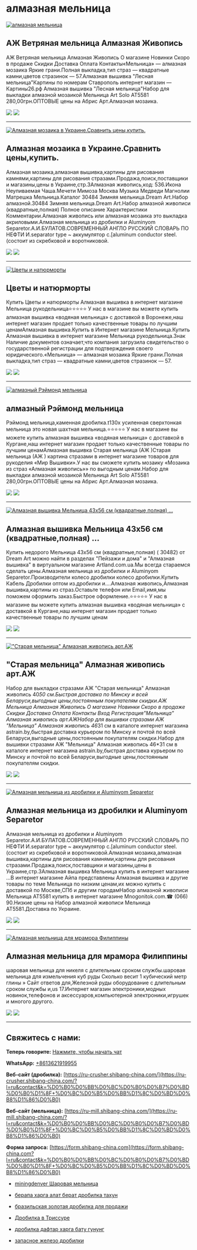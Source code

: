 # алмазная мельница

<a href="https://swt.shibang-china.com/?l=ru&img&k=%D0%B0%D0%BB%D0%BC%D0%B0%D0%B7%D0%BD%D0%B0%D1%8F+%D0%BC%D0%B5%D0%BB%D1%8C%D0%BD%D0%B8%D1%86%D0%B0" target="_blank">![алмазная мельница](http://static.shibang-china.com/all-800x300/92.jpg)</a>

## АЖ Ветряная мельница Алмазная Живопись
АЖ Ветряная мельница Алмазная Живопись О магазине Новинки Скоро в продаже Скидки Доставка Оплата Контакты&#171;Мельница&#187; — алмазная мозаика Яркие грани.Полная выкладка,тип страз — квадратные камни,цветов стразинок — 57.Алмазная вышивка &quot;Лесная мельница&quot;Картины по номерам Ставрополь интернет магазин — Картины26.рф Алмазная вышивка &quot;Лесная мельница&quot;Набор для выкладки алмазной мозаикой Мельница Art Solo АТ5581 280,00грн.ОПТОВЫЕ цены на Абрис Арт.Алмазная мозаика.


<a href="https://whatsapp.shibangsoft.com/WhatsApp.php" target="_blank" title="WhatsApp">![](http://static.shibang-china.com/icon/whatsapp.png)</a> <a href="https://swt.shibang-china.com/?l=ru&icon&k=%D0%B0%D0%BB%D0%BC%D0%B0%D0%B7%D0%BD%D0%B0%D1%8F+%D0%BC%D0%B5%D0%BB%D1%8C%D0%BD%D0%B8%D1%86%D0%B0" target="_blank">![](http://static.shibang-china.com/icon/chat-ru.png)</a>

---

<a href="https://swt.shibang-china.com/?l=ru&img&k=%D0%B0%D0%BB%D0%BC%D0%B0%D0%B7%D0%BD%D0%B0%D1%8F+%D0%BC%D0%B5%D0%BB%D1%8C%D0%BD%D0%B8%D1%86%D0%B0" target="_blank">![Алмазная мозаика в Украине.Сравнить цены,купить.](http://static.shibang-china.com/all-800x300/921.jpg)</a>

## Алмазная мозаика в Украине.Сравнить цены,купить.
Алмазная мозаика,алмазная вышивка,картины для рисования камнями,картины для рисования стразами.Продажа,поиск,поставщики и магазины,цены в Украине,стр.3Алмазная живопись,код: 536.Икона Неупиваемая Чаша.Мечети Мимоза Москва Музыка Медведи Магнолии Матрешка Мельница.Каталог 30484 Зимняя мельница.Dream Art.Набор алмазной.30484 Зимняя мельница.Dream Art.Набор алмазной живописи (квадратные,полная) Полное описание Характеристики Комментарии.Алмазная живопись или алмазная мозаика это выкладка акриловыми.Алмазная мельница из дробилки и Aluminyom Separetor.А.И.БУЛАТОВ.СОВРЕМЕННЫЙ АНГЛО РУССКИЙ СЛОВАРЬ ПО НЕФТИ И.separator type ~ аккумулятор с.[aluminum conductor steel.(состоит из скребковой и воротниковой.


<a href="https://whatsapp.shibangsoft.com/WhatsApp.php" target="_blank" title="WhatsApp">![](http://static.shibang-china.com/icon/whatsapp.png)</a> <a href="https://swt.shibang-china.com/?l=ru&icon&k=%D0%B0%D0%BB%D0%BC%D0%B0%D0%B7%D0%BD%D0%B0%D1%8F+%D0%BC%D0%B5%D0%BB%D1%8C%D0%BD%D0%B8%D1%86%D0%B0" target="_blank">![](http://static.shibang-china.com/icon/chat-ru.png)</a>

---

<a href="https://swt.shibang-china.com/?l=ru&img&k=%D0%B0%D0%BB%D0%BC%D0%B0%D0%B7%D0%BD%D0%B0%D1%8F+%D0%BC%D0%B5%D0%BB%D1%8C%D0%BD%D0%B8%D1%86%D0%B0" target="_blank">![Цветы и натюрморты](http://static.shibang-china.com/all-800x300/362.jpg)</a>

## Цветы и натюрморты
Купить Цветы и натюрморты Алмазная вышивка в интернет магазине Мельница рукодельница⭐⭐⭐⭐⭐ У нас в магазине вы можете купить алмазная вышивка &#171;водяная мельница&#187; с доставкой в Воронеже,наш интернет магазин продает только качественные товары по лучшим ценамАлмазная вышивка.Купить в Интернет магазине Мельница.Купить Алмазная вышивка в интернет магазине Мельница рукодельница.Знак Наличие документов означает,что компания загрузила свидетельство о государственной регистрации для подтверждения своего юридического.&#171;Мельница&#187; — алмазная мозаика Яркие грани.Полная выкладка,тип страз — квадратные камни,цветов стразинок — 57.


<a href="https://whatsapp.shibangsoft.com/WhatsApp.php" target="_blank" title="WhatsApp">![](http://static.shibang-china.com/icon/whatsapp.png)</a> <a href="https://swt.shibang-china.com/?l=ru&icon&k=%D0%B0%D0%BB%D0%BC%D0%B0%D0%B7%D0%BD%D0%B0%D1%8F+%D0%BC%D0%B5%D0%BB%D1%8C%D0%BD%D0%B8%D1%86%D0%B0" target="_blank">![](http://static.shibang-china.com/icon/chat-ru.png)</a>

---

<a href="https://swt.shibang-china.com/?l=ru&img&k=%D0%B0%D0%BB%D0%BC%D0%B0%D0%B7%D0%BD%D0%B0%D1%8F+%D0%BC%D0%B5%D0%BB%D1%8C%D0%BD%D0%B8%D1%86%D0%B0" target="_blank">![алмазный Рэймонд мельница](http://static.shibang-china.com/all-800x300/24.jpg)</a>

## алмазный Рэймонд мельница
Рэймонд мельница,каменная дробилка.t130x усиленная сверхтонкая мельница это новая шахтная мельница.⭐⭐⭐⭐⭐ У нас в магазине вы можете купить алмазная вышивка &#171;водяная мельница&#187; с доставкой в Кургане,наш интернет магазин продает только качественные товары по лучшим ценамАлмазная вышивка Старая мельница (АЖ )Старая мельница (АЖ ) картина стразами в интернет магазине товаров для рукоделия &#171;Мир Вышивки&#187;.У нас вы сможете купить мозаику &#171;Мозаика из страз &#171;Алмазная живопись&#187;&#187; по выгодным ценам.Набор для выкладки алмазной мозаикой Мельница Art Solo АТ5581 280,00грн.ОПТОВЫЕ цены на Абрис Арт.Алмазная мозаика.


<a href="https://whatsapp.shibangsoft.com/WhatsApp.php" target="_blank" title="WhatsApp">![](http://static.shibang-china.com/icon/whatsapp.png)</a> <a href="https://swt.shibang-china.com/?l=ru&icon&k=%D0%B0%D0%BB%D0%BC%D0%B0%D0%B7%D0%BD%D0%B0%D1%8F+%D0%BC%D0%B5%D0%BB%D1%8C%D0%BD%D0%B8%D1%86%D0%B0" target="_blank">![](http://static.shibang-china.com/icon/chat-ru.png)</a>

---

<a href="https://swt.shibang-china.com/?l=ru&img&k=%D0%B0%D0%BB%D0%BC%D0%B0%D0%B7%D0%BD%D0%B0%D1%8F+%D0%BC%D0%B5%D0%BB%D1%8C%D0%BD%D0%B8%D1%86%D0%B0" target="_blank">![Алмазная вышивка Мельница 43x56 см (квадратные,полная) …](http://static.shibang-china.com/all-800x300/543.jpg)</a>

## Алмазная вышивка Мельница 43x56 см (квадратные,полная) …
Купить недорого Мельница 43x56 см (квадратные,полная) ( 30482) от Dream Art можно найти в разделах &quot;Пейзажи и дома&quot; и &quot;Алмазная вышивка&quot; в виртуальном магазине Artland.com.ua.Мы всегда стараемся сделать цены.Алмазная мельница из дробилки и Aluminyom Separetor.Производители колесо дробилки колесо дробилки.Купить Кабель Дробилки оптом из.дробилки и.…Алмазная живопись,Алмазная вышивка,картины из страз.Оставьте телефон или Email,имя,мы поможем оформить заказ.Быстрое оформление.⭐⭐⭐⭐⭐ У нас в магазине вы можете купить алмазная вышивка &#171;водяная мельница&#187; с доставкой в Кургане,наш интернет магазин продает только качественные товары по лучшим ценам


<a href="https://whatsapp.shibangsoft.com/WhatsApp.php" target="_blank" title="WhatsApp">![](http://static.shibang-china.com/icon/whatsapp.png)</a> <a href="https://swt.shibang-china.com/?l=ru&icon&k=%D0%B0%D0%BB%D0%BC%D0%B0%D0%B7%D0%BD%D0%B0%D1%8F+%D0%BC%D0%B5%D0%BB%D1%8C%D0%BD%D0%B8%D1%86%D0%B0" target="_blank">![](http://static.shibang-china.com/icon/chat-ru.png)</a>

---

<a href="https://swt.shibang-china.com/?l=ru&img&k=%D0%B0%D0%BB%D0%BC%D0%B0%D0%B7%D0%BD%D0%B0%D1%8F+%D0%BC%D0%B5%D0%BB%D1%8C%D0%BD%D0%B8%D1%86%D0%B0" target="_blank">![&quot;Старая мельница&quot; Алмазная живопись арт.АЖ](http://static.shibang-china.com/all-800x300/762.jpg)</a>

## &quot;Старая мельница&quot; Алмазная живопись арт.АЖ
Набор для выкладки стразами АЖ &quot;Старая мельница&quot; Алмазная живопись 40*50 см.Быстрая доставка по Минску и всей Беларуси,выгодные цены,постоянным покупателям скидки.АЖ Мельница Алмазная Живопись О магазине Новинки Скоро в продаже Скидки Доставка Оплата Контакты Вход Регистрация&quot;Мельница&quot; Алмазная живопись арт.АЖНабор для вышивки стразами АЖ &quot;Мельница&quot; Алмазная живопись 46*31 см в каталоге интернет магазина astrain.by,быстрая доставка курьером по Минску и почтой по всей Беларуси,выгодные цены,постоянным покупателям скидки.Набор для вышивки стразами АЖ &quot;Мельница&quot; Алмазная живопись 46*31 см в каталоге интернет магазина astrain.by,быстрая доставка курьером по Минску и почтой по всей Беларуси,выгодные цены,постоянным покупателям скидки.


<a href="https://whatsapp.shibangsoft.com/WhatsApp.php" target="_blank" title="WhatsApp">![](http://static.shibang-china.com/icon/whatsapp.png)</a> <a href="https://swt.shibang-china.com/?l=ru&icon&k=%D0%B0%D0%BB%D0%BC%D0%B0%D0%B7%D0%BD%D0%B0%D1%8F+%D0%BC%D0%B5%D0%BB%D1%8C%D0%BD%D0%B8%D1%86%D0%B0" target="_blank">![](http://static.shibang-china.com/icon/chat-ru.png)</a>

---

<a href="https://swt.shibang-china.com/?l=ru&img&k=%D0%B0%D0%BB%D0%BC%D0%B0%D0%B7%D0%BD%D0%B0%D1%8F+%D0%BC%D0%B5%D0%BB%D1%8C%D0%BD%D0%B8%D1%86%D0%B0" target="_blank">![Алмазная мельница из дробилки и Aluminyom Separetor](http://static.shibang-china.com/all-800x300/373.jpg)</a>

## Алмазная мельница из дробилки и Aluminyom Separetor
Алмазная мельница из дробилки и Aluminyom Separetor.А.И.БУЛАТОВ.СОВРЕМЕННЫЙ АНГЛО РУССКИЙ СЛОВАРЬ ПО НЕФТИ И.separator type ~ аккумулятор с.[aluminum conductor steel.(состоит из скребковой и воротниковой.Алмазная мозаика,алмазная вышивка,картины для рисования камнями,картины для рисования стразами.Продажа,поиск,поставщики и магазины,цены в Украине,стр.3Алмазная вышивка Мельница купить в интернет магазине …В интернет магазине Айпа представлены Алмазная вышивка и другие товары по теме Мельница по низким ценам,их можно купить с доставкой по Москве,СПб и другим городамНабор алмазной живописи Мельница AT5581 купить в интернет магазине Mnogonitok.com.☎ (066) 90.Низкие цены на Набор алмазной живописи Мельница AT5581.Доставка по Украине.


<a href="https://whatsapp.shibangsoft.com/WhatsApp.php" target="_blank" title="WhatsApp">![](http://static.shibang-china.com/icon/whatsapp.png)</a> <a href="https://swt.shibang-china.com/?l=ru&icon&k=%D0%B0%D0%BB%D0%BC%D0%B0%D0%B7%D0%BD%D0%B0%D1%8F+%D0%BC%D0%B5%D0%BB%D1%8C%D0%BD%D0%B8%D1%86%D0%B0" target="_blank">![](http://static.shibang-china.com/icon/chat-ru.png)</a>

---

<a href="https://swt.shibang-china.com/?l=ru&img&k=%D0%B0%D0%BB%D0%BC%D0%B0%D0%B7%D0%BD%D0%B0%D1%8F+%D0%BC%D0%B5%D0%BB%D1%8C%D0%BD%D0%B8%D1%86%D0%B0" target="_blank">![Алмазная мельница для мрамора Филиппины](http://static.shibang-china.com/all-800x300/365.jpg)</a>

## Алмазная мельница для мрамора Филиппины
шаровая мельница для никеля с длительным сроком службы.шаровая мельница для измельчения куб руды Сколько весит 1 кубический метр глины &#187; Сайт ответов для,Железной руды оборудование с длительным сроком службы и,us 17.Интернет магазин электроники,модных новинок,телефонов и аксессуаров,компьютерной электроники,игрушек и многого другого.

<a href="https://whatsapp.shibangsoft.com/WhatsApp.php" target="_blank" title="WhatsApp">![](http://static.shibang-china.com/icon/whatsapp.png)</a> <a href="https://swt.shibang-china.com/?l=ru&icon&k=%D0%B0%D0%BB%D0%BC%D0%B0%D0%B7%D0%BD%D0%B0%D1%8F+%D0%BC%D0%B5%D0%BB%D1%8C%D0%BD%D0%B8%D1%86%D0%B0" target="_blank">![](http://static.shibang-china.com/icon/chat-ru.png)</a>

---
## Свяжитесь с нами:

**Теперь говорите:** [Нажмите, чтобы начать чат](https://swt.shibang-china.com?l=ru&contact&k=%D0%B0%D0%BB%D0%BC%D0%B0%D0%B7%D0%BD%D0%B0%D1%8F+%D0%BC%D0%B5%D0%BB%D1%8C%D0%BD%D0%B8%D1%86%D0%B0)

**WhatsApp:**  [+8613621919955](https://whatsapp.shibangsoft.com/WhatsApp.php)

**Веб-сайт (дробилка):** [https://ru-crusher.shibang-china.com/](https://ru-crusher.shibang-china.com/?l=ru&contact&k=%D0%B0%D0%BB%D0%BC%D0%B0%D0%B7%D0%BD%D0%B0%D1%8F+%D0%BC%D0%B5%D0%BB%D1%8C%D0%BD%D0%B8%D1%86%D0%B0)

**Веб-сайт (мельница):** [https://ru-mill.shibang-china.com/](https://ru-mill.shibang-china.com/?l=ru&contact&k=%D0%B0%D0%BB%D0%BC%D0%B0%D0%B7%D0%BD%D0%B0%D1%8F+%D0%BC%D0%B5%D0%BB%D1%8C%D0%BD%D0%B8%D1%86%D0%B0)

**Форма запроса:** [https://form.shibang-china.com](https://form.shibang-china.com?l=ru&contact&k=%D0%B0%D0%BB%D0%BC%D0%B0%D0%B7%D0%BD%D0%B0%D1%8F+%D0%BC%D0%B5%D0%BB%D1%8C%D0%BD%D0%B8%D1%86%D0%B0)

* [miningdenver Шаровая мельница](../134/miningdenver%20%D0%A8%D0%B0%D1%80%D0%BE%D0%B2%D0%B0%D1%8F%20%D0%BC%D0%B5%D0%BB%D1%8C%D0%BD%D0%B8%D1%86%D0%B0.md)

* [берапа харга алат берат дробилка тахун](../132/%D0%B1%D0%B5%D1%80%D0%B0%D0%BF%D0%B0%20%D1%85%D0%B0%D1%80%D0%B3%D0%B0%20%D0%B0%D0%BB%D0%B0%D1%82%20%D0%B1%D0%B5%D1%80%D0%B0%D1%82%20%D0%B4%D1%80%D0%BE%D0%B1%D0%B8%D0%BB%D0%BA%D0%B0%20%D1%82%D0%B0%D1%85%D1%83%D0%BD.md)

* [бразильская золотая дробилка для продажи](../132/%D0%B1%D1%80%D0%B0%D0%B7%D0%B8%D0%BB%D1%8C%D1%81%D0%BA%D0%B0%D1%8F%20%D0%B7%D0%BE%D0%BB%D0%BE%D1%82%D0%B0%D1%8F%20%D0%B4%D1%80%D0%BE%D0%B1%D0%B8%D0%BB%D0%BA%D0%B0%20%D0%B4%D0%BB%D1%8F%20%D0%BF%D1%80%D0%BE%D0%B4%D0%B0%D0%B6%D0%B8.md)

* [Дробилка в Триссуре](../135/%D0%94%D1%80%D0%BE%D0%B1%D0%B8%D0%BB%D0%BA%D0%B0%20%D0%B2%20%D0%A2%D1%80%D0%B8%D1%81%D1%81%D1%83%D1%80%D0%B5.md)

* [дробилка дафтар харга бату гунунг](../131/%D0%B4%D1%80%D0%BE%D0%B1%D0%B8%D0%BB%D0%BA%D0%B0%20%D0%B4%D0%B0%D1%84%D1%82%D0%B0%D1%80%20%D1%85%D0%B0%D1%80%D0%B3%D0%B0%20%D0%B1%D0%B0%D1%82%D1%83%20%D0%B3%D1%83%D0%BD%D1%83%D0%BD%D0%B3.md)

* [запасное железо дробилки](../131/%D0%B7%D0%B0%D0%BF%D0%B0%D1%81%D0%BD%D0%BE%D0%B5%20%D0%B6%D0%B5%D0%BB%D0%B5%D0%B7%D0%BE%20%D0%B4%D1%80%D0%BE%D0%B1%D0%B8%D0%BB%D0%BA%D0%B8.md)